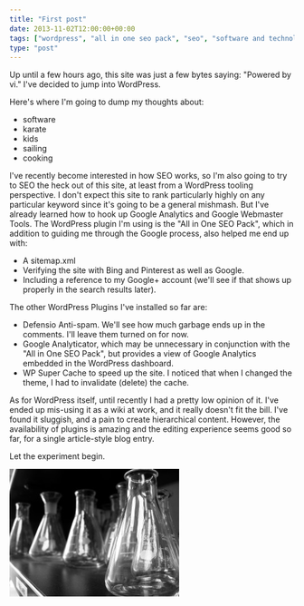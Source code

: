 ```yaml
---
title: "First post"
date: 2013-11-02T12:00:00+00:00
tags: ["wordpress", "all in one seo pack", "seo", "software and technology"]
type: "post"
---
```


Up until a few hours ago, this site was just a few bytes saying: "Powered by vi." I've decided to jump into WordPress.

Here's where I'm going to dump my thoughts about:

- software
- karate
- kids
- sailing
- cooking

I've recently become interested in how SEO works, so I'm also going to try to SEO the heck out of this site, at least from a WordPress tooling perspective. I don't expect this site to rank particularly highly on any particular keyword since it's going to be a general mishmash. But I've already learned how to hook up Google Analytics and Google Webmaster Tools. The WordPress plugin I'm using is the "All in One SEO Pack", which in addition to guiding me through the Google process, also helped me end up with:

- A sitemap.xml
- Verifying the site with Bing and Pinterest as well as Google.
- Including a reference to my Google+ account (we'll see if that shows up properly in the search results later).

The other WordPress Plugins I've installed so far are:

- Defensio Anti-spam. We'll see how much garbage ends up in the comments. I'll leave them turned on for now.
- Google Analyticator, which may be unnecessary in conjunction with the "All in One SEO Pack", but provides a view of Google Analytics embedded in the WordPress dashboard.
- WP Super Cache to speed up the site. I noticed that when I changed the theme, I had to invalidate (delete) the cache.

As for WordPress itself, until recently I had a pretty low opinion of it. I've ended up mis-using it as a wiki at work, and it really doesn't fit the bill. I've found it sluggish, and a pain to create hierarchical content. However, the availability of plugins is amazing and the editing experience seems good so far, for a single article-style blog entry.

Let the experiment begin.

![lab flasks](/assets/flickr-4528869007-original-300x225.jpg) 
